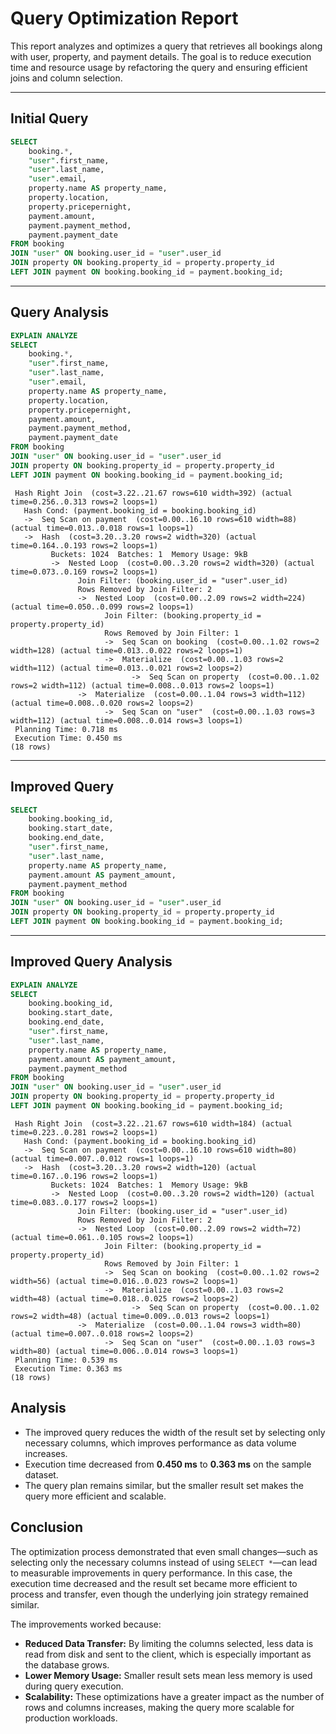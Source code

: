 # Query Optimization Report

This report analyzes and optimizes a query that retrieves all bookings along with user, property, and payment details. The goal is to reduce execution time and resource usage by refactoring the query and ensuring efficient joins and column selection.

---

## Initial Query

```sql
SELECT
    booking.*,
    "user".first_name,
    "user".last_name,
    "user".email,
    property.name AS property_name,
    property.location,
    property.pricepernight,
    payment.amount,
    payment.payment_method,
    payment.payment_date
FROM booking
JOIN "user" ON booking.user_id = "user".user_id
JOIN property ON booking.property_id = property.property_id
LEFT JOIN payment ON booking.booking_id = payment.booking_id;
```

---

## Query Analysis

```sql
EXPLAIN ANALYZE
SELECT
    booking.*,
    "user".first_name,
    "user".last_name,
    "user".email,
    property.name AS property_name,
    property.location,
    property.pricepernight,
    payment.amount,
    payment.payment_method,
    payment.payment_date
FROM booking
JOIN "user" ON booking.user_id = "user".user_id
JOIN property ON booking.property_id = property.property_id
LEFT JOIN payment ON booking.booking_id = payment.booking_id;
```

```
 Hash Right Join  (cost=3.22..21.67 rows=610 width=392) (actual time=0.256..0.313 rows=2 loops=1)
   Hash Cond: (payment.booking_id = booking.booking_id)
   ->  Seq Scan on payment  (cost=0.00..16.10 rows=610 width=88) (actual time=0.013..0.018 rows=1 loops=1)
   ->  Hash  (cost=3.20..3.20 rows=2 width=320) (actual time=0.164..0.193 rows=2 loops=1)
         Buckets: 1024  Batches: 1  Memory Usage: 9kB
         ->  Nested Loop  (cost=0.00..3.20 rows=2 width=320) (actual time=0.073..0.169 rows=2 loops=1)
               Join Filter: (booking.user_id = "user".user_id)
               Rows Removed by Join Filter: 2
               ->  Nested Loop  (cost=0.00..2.09 rows=2 width=224) (actual time=0.050..0.099 rows=2 loops=1)
                     Join Filter: (booking.property_id = property.property_id)
                     Rows Removed by Join Filter: 1
                     ->  Seq Scan on booking  (cost=0.00..1.02 rows=2 width=128) (actual time=0.013..0.022 rows=2 loops=1)
                     ->  Materialize  (cost=0.00..1.03 rows=2 width=112) (actual time=0.013..0.021 rows=2 loops=2)
                           ->  Seq Scan on property  (cost=0.00..1.02 rows=2 width=112) (actual time=0.008..0.013 rows=2 loops=1)
               ->  Materialize  (cost=0.00..1.04 rows=3 width=112) (actual time=0.008..0.020 rows=2 loops=2)
                     ->  Seq Scan on "user"  (cost=0.00..1.03 rows=3 width=112) (actual time=0.008..0.014 rows=3 loops=1)
 Planning Time: 0.718 ms
 Execution Time: 0.450 ms
(18 rows)
```

---

## Improved Query

```sql
SELECT
    booking.booking_id,
    booking.start_date,
    booking.end_date,
    "user".first_name,
    "user".last_name,
    property.name AS property_name,
    payment.amount AS payment_amount,
    payment.payment_method
FROM booking
JOIN "user" ON booking.user_id = "user".user_id
JOIN property ON booking.property_id = property.property_id
LEFT JOIN payment ON booking.booking_id = payment.booking_id;
```

---

## Improved Query Analysis

```sql
EXPLAIN ANALYZE
SELECT
    booking.booking_id,
    booking.start_date,
    booking.end_date,
    "user".first_name,
    "user".last_name,
    property.name AS property_name,
    payment.amount AS payment_amount,
    payment.payment_method
FROM booking
JOIN "user" ON booking.user_id = "user".user_id
JOIN property ON booking.property_id = property.property_id
LEFT JOIN payment ON booking.booking_id = payment.booking_id;
```

```
 Hash Right Join  (cost=3.22..21.67 rows=610 width=184) (actual time=0.223..0.281 rows=2 loops=1)
   Hash Cond: (payment.booking_id = booking.booking_id)
   ->  Seq Scan on payment  (cost=0.00..16.10 rows=610 width=80) (actual time=0.007..0.012 rows=1 loops=1)
   ->  Hash  (cost=3.20..3.20 rows=2 width=120) (actual time=0.167..0.196 rows=2 loops=1)
         Buckets: 1024  Batches: 1  Memory Usage: 9kB
         ->  Nested Loop  (cost=0.00..3.20 rows=2 width=120) (actual time=0.083..0.177 rows=2 loops=1)
               Join Filter: (booking.user_id = "user".user_id)
               Rows Removed by Join Filter: 2
               ->  Nested Loop  (cost=0.00..2.09 rows=2 width=72) (actual time=0.061..0.105 rows=2 loops=1)
                     Join Filter: (booking.property_id = property.property_id)
                     Rows Removed by Join Filter: 1
                     ->  Seq Scan on booking  (cost=0.00..1.02 rows=2 width=56) (actual time=0.016..0.023 rows=2 loops=1)
                     ->  Materialize  (cost=0.00..1.03 rows=2 width=48) (actual time=0.018..0.025 rows=2 loops=2)
                           ->  Seq Scan on property  (cost=0.00..1.02 rows=2 width=48) (actual time=0.009..0.013 rows=2 loops=1)
               ->  Materialize  (cost=0.00..1.04 rows=3 width=80) (actual time=0.007..0.018 rows=2 loops=2)
                     ->  Seq Scan on "user"  (cost=0.00..1.03 rows=3 width=80) (actual time=0.006..0.014 rows=3 loops=1)
 Planning Time: 0.539 ms
 Execution Time: 0.363 ms
(18 rows)
```

## Analysis

- The improved query reduces the width of the result set by selecting only necessary columns, which improves performance as data volume increases.
- Execution time decreased from **0.450 ms** to **0.363 ms** on the sample dataset.
- The query plan remains similar, but the smaller result set makes the query more efficient and scalable.

## Conclusion

The optimization process demonstrated that even small changes—such as selecting only the necessary columns instead of using `SELECT *`—can lead to measurable improvements in query performance. In this case, the execution time decreased and the result set became more efficient to process and transfer, even though the underlying join strategy remained similar.

The improvements worked because:
- **Reduced Data Transfer:** By limiting the columns selected, less data is read from disk and sent to the client, which is especially important as the database grows.
- **Lower Memory Usage:** Smaller result sets mean less memory is used during query execution.
- **Scalability:** These optimizations have a greater impact as the number of rows and columns increases, making the query more scalable for production workloads.
